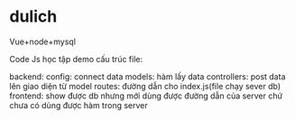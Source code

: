 # dulich
 Vue+node+mysql


Code Js học tập demo cấu trúc file:

backend:
config: connect data
models: hàm lấy data
controllers: post data lên giao diện từ model
routes: đường dẫn cho index.js(file chạy sever db)
frontend:
show được db nhưng mới dùng được đường dẫn của server chứ chưa có dùng được hàm trong server
